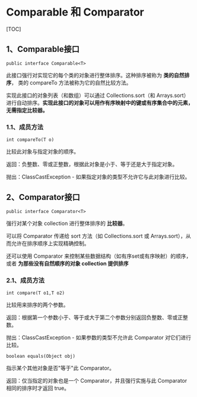 # Comparable 和 Comparator

[TOC]

## 1、Comparable接口

	public interface Comparable<T>

此接口强行对实现它的每个类的对象进行整体排序。这种排序被称为 **类的自然排序**，
类的 compareTo 方法被称为它的自然比较方法。

实现此接口的对象列表（和数组）可以通过 Collections.sort（和 Arrays.sort）
进行自动排序。**实现此接口的对象可以用作有序映射中的键或有序集合中的元素，
无需指定比较器。**

### 1.1、成员方法

	int compareTo(T o)

比较此对象与指定对象的顺序。
	
返回：负整数、零或正整数，根据此对象是小于、等于还是大于指定对象。 

抛出：ClassCastException - 如果指定对象的类型不允许它与此对象进行比较。

## 2、Comparator接口

	public interface Comparator<T>

强行对某个对象 collection 进行整体排序的 **比较器**。

可以将 Comparator 传递给 sort 方法（如 Collections.sort 或 Arrays.sort），从而允许在排序顺序上实现精确控制。

还可以使用 Comparator 来控制某些数据结构（如有序set或有序映射）的顺序，
或者 **为那些没有自然顺序的对象 collection 提供排序**

### 2.1、成员方法

	int compare(T o1,T o2)

比较用来排序的两个参数。

返回：根据第一个参数小于、等于或大于第二个参数分别返回负整数、零或正整数。 

抛出：ClassCastException - 如果参数的类型不允许此 Comparator 对它们进行比较。
		
	boolean equals(Object obj)

指示某个其他对象是否"等于"此 Comparator。

返回：仅当指定的对象也是一个 Comparator，并且强行实施与此 Comparator 相同的排序时才返回 true。